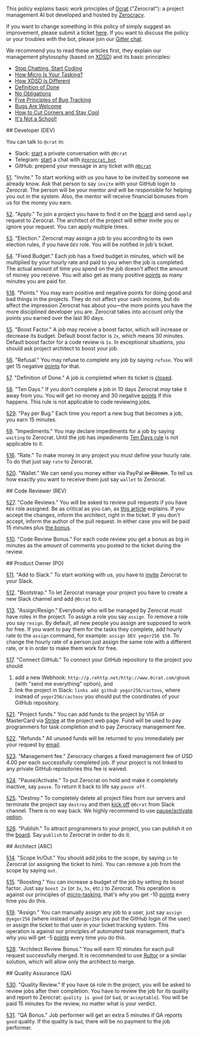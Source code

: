 This policy explains basic work principles of
[0crat](http://www.0crat.com) ("Zerocrat"):
a project management AI bot developed
and hosted by [Zerocracy](http://www.zerocracy.com).

If you want to change something in this policy of simply
suggest an improvement, please submit a ticket
[here](https://github.com/zerocracy/datum/issues).
If you want to discuss the policy or your troubles with the bot,
please join our [Gitter chat](https://gitter.im/zerocracy/Lobby).

We recommend you to read these articles first,
they explain our management phylosophy
(based on [XDSD](http://www.xdsd.org))
and its basic principles:

  * [Stop Chatting, Start Coding](http://www.yegor256.com/2014/10/07/stop-chatting-start-coding.html)
  * [How Micro Is Your Tasking?](http://www.yegor256.com/2017/11/28/microtasking.html)
  * [How XDSD Is Different](http://www.yegor256.com/2014/04/17/how-xdsd-is-different.html)
  * [Definition of Done](http://www.yegor256.com/2014/04/15/definition-of-done.html)
  * [No Obligations](http://www.yegor256.com/2014/04/13/no-obligations-principle.html)
  * [Five Principles of Bug Tracking](http://www.yegor256.com/2014/11/24/principles-of-bug-tracking.html)
  * [Bugs Are Welcome](http://www.yegor256.com/2014/04/13/bugs-are-welcome.html)
  * [How to Cut Corners and Stay Cool](http://www.yegor256.com/2015/01/15/how-to-cut-corners.html)
  * [It's Not a School!](http://www.yegor256.com/2015/02/16/it-is-not-a-school.html)

<a name="DEV"/>
## Developer (DEV)

You can talk to `@crat` in:

  * Slack: [start](http://www.0crat.com/add_to_slack) a private conversation with `@0crat`
  * Telegram: [start](https://telegram.me/zerocrat_bot) a chat with [`@zerocrat_bot`](https://telegram.me/zerocrat_bot)
  * GitHub: prepend your message in any ticket with [`@0crat`](https://github.com/0crat)

<a name="1" href="#1">§1</a>.
"Invite."
To start working with us you have to be invited by someone we already know.
Ask that person to say `invite` with your GitHub login to Zerocrat.
The person will be your mentor and will be responsible for helping you
out in the system. Also, the mentor will receive financial bonuses from
us for the money you earn.

<a name="2" href="#2">§2</a>.
"Apply."
To join a project you have to find it on the [board](http://www.0crat.com/board)
and send `apply` request to Zerocrat. The architect of the project will
either invite you or ignore your request. You can apply multiple times.

<a name="3" href="#3">§3</a>.
"Election."
Zerocrat may assign a job to you according to its own election rules, if you have `DEV` role.
You will be notified in job's ticket.

<a name="4" href="#4">§4</a>.
"Fixed Budget."
Each job has a fixed budget in minutes,
which will be multiplied by your hourly rate and paid to you when the job is completed.
The actual amount of time you spend on the job doesn't affect the amount of money you receive.
You will also get as many positive [points](#18) as many minutes you are paid for.

<a name="18" href="#18">§18</a>.
"Points."
You may earn positive and negative points for doing good and bad things in
the projects. They do not affect your cash income, but do affect the impression Zerocrat
has about you&mdash;the more points you have the more disciplined developer you are.
Zerocrat takes into account only the points you earned over the last 90 days.

<a name="5" href="#5">§5</a>.
"Boost Factor."
A job may receive a boost factor, which will increase or decrease its budget.
Default boost factor is `2x`, which means 30 minutes.
Default boost factor for a code review is `1x`.
In exceptional situations, you should ask project architect to boost your job.

<a name="6" href="#6">§6</a>.
"Refusal."
You may refuse to complete any job by saying `refuse`.
You will get 15 negative [points](#18) for that.

<a name="7" href="#7">§7</a>.
"Definition of Done."
A job is completed when its ticket is [closed](http://www.yegor256.com/2014/04/15/definition-of-done.html).

<a name="8" href="#8">§8</a>.
"Ten Days."
If you don't complete a job in 10 days Zerocrat _may_ take it away from you.
You will get no money and 30 negative [points](#18) if this happens.
This rule is not applicable to code reviewing jobs.

<a name="29" href="#29">§29</a>.
"Pay per Bug."
Each time you report a new bug that becomes a job, you earn 15 minutes.

<a name="9" href="#9">§9</a>.
"Impediments."
You may declare impediments for a job by saying `waiting` to Zerocrat.
Until the job has impediments [Ten Days rule](#8)
is not applicable to it.

<a name="16" href="#16">§16</a>.
"Rate."
To make money in any project you must define your hourly rate.
To do that just say `rate` to Zerocrat.

<a name="20" href="#20">§20</a>.
"Wallet."
We can send you money either via PayPal <del>or Bitcoin</del>.
To tell us how exactly you want to receive them just say `wallet` to Zerocrat.

<a name="REV"/>
## Code Reviewer (REV)

<a name="27" href="#27">§27</a>.
"Code Reviews."
You will be asked to review pull requests if you have `REV` role assigned.
Be as critical as you can, as [this article](http://www.yegor256.com/2015/02/09/serious-code-reviewer.html) explains.
If you accept the changes, inform the architect, right in the ticket.
If you don't accept, inform the author of the pull request.
In either case you will be paid 15 minutes plus [the bonus](#10).

<a name="10" href="#10">§10</a>.
"Code Review Bonus."
For each code review you get a bonus as big in minutes as the amount of
comments you posted to the ticket during the review.

<a name="PO"/>
## Product Owner (PO)

<a name="11" href="#11">§11</a>.
"Add to Slack."
To start working with us, you have to [invite](http://www.0crat.com/add_to_slack)
Zerocrat to your Slack.

<a name="12" href="#12">§12</a>.
"Bootstrap."
To let Zerocrat manage your project you have to create a new Slack
channel and add `@0crat` to it.

<a name="13" href="#13">§13</a>.
"Assign/Resign."
Everybody who will be managed by Zerocrat must have roles in the project.
To assign a role you say `assign`. To remove a role you say `resign`.
By default, all new people you assign are supposed to work for free. If you
want to pay them for the tasks they complete, add hourly rate to the `assign`
command, for example: `assign DEV yegor256 $50`. To change the hourly
rate of a person just assign the same role with a different rate, or `0`
in order to make them work for free.

<a name="17" href="#17">§17</a>.
"Connect GitHub."
To connect your GitHub repository to the project you should
1) add a new Webhook: `http://p.rehttp.net/http://www.0crat.com/ghook`
(with "send me everything" option),
and
2) link the project in Slack: `links add github yegor256/cactoos`, where
instead of `yegor256/cactoos` you should put the coordinates of your GitHub repository.

<a name="21" href="#21">§21</a>.
"Project funds."
You can add funds to the project by VISA or MasterCard via [Stripe](https://www.stripe.com)
at the project web page. Fund will be used to pay programmers for task
completion and to pay Zerocracy management fee.

<a name="22" href="#22">§22</a>.
"Refunds."
All unused funds will be returned to you immediately per your request by
[email](mailto:refund@zerocracy.com).

<a name="23" href="#23">§23</a>.
"Management fee."
Zerocracy charges a fixed management fee of USD 4.00 per each successfully
completed job. If your project is not linked to any private GitHub repositories
this fee is waived.

<a name="24" href="#24">§24</a>.
"Pause/Activate."
To put Zerocrat on hold and make it completely inactive, say `pause`. To return
it back to life say `pause off`.

<a name="25" href="#25">§25</a>.
"Destroy."
To completely delete all project files from our servers and terminate the
project say `destroy` and then [kick off](https://get.slack.help/hc/en-us/articles/201898668-Remove-someone-from-a-channel)
`@0crat` from Slack channel. There is no way back. We highly recommend to use
[pause/activate option](#24).

<a name="26" href="#26">§26</a>.
"Publish."
To attract programmers to your project, you can publish it on the
[board](http://www.0crat.com/board). Say `publish` to Zerocrat in order to do it.

<a name="ARC"/>
## Architect (ARC)

<a name="14" href="#14">§14</a>.
"Scope In/Out."
You should add jobs to the scope, by saying `in` to Zerocrat (or assigning the ticket to him).
You can remove a job from the scope by saying `out`.

<a name="15" href="#15">§15</a>.
"Boosting."
You can increase a budget of the job by setting its boost factor.
Just say `boost 2x` (or `3x`, `5x`, etc.) to Zerocrat.
This operation is against our principles of [micro-tasking](http://www.yegor256.com/2017/11/28/microtasking.html),
that's why you get -10 [points](#18) every time you do this.

<a name="19" href="#19">§19</a>.
"Assign."
You can manually assign any job to a user, just say `assign @yegor256`
(where instead of `@yegor256` you put the GitHub login of the user) or
assign the ticket to that user in your ticket tracking system.
This operation is against our principles of automated task management,
that's why you will get -5 [points](#18) every time you do this.

<a name="28" href="#28">§28</a>.
"Architect Review Bonus."
You will earn 10 minutes for each pull request successfully merged.
It is recommended to use [Rultor](http://www.rultor.com) or a similar
solution, which will allow only the architect to merge.

<a name="QA"/>
## Quality Assurance (QA)

<a name="30" href="#30">§30</a>.
"Quality Review."
If you have `QA` role in the project, you will be asked to review jobs after their completion.
You have to review the job for its quality and report to Zerocrat: `quality is good`
(or `bad`, or `acceptable`).
You will be paid 15 minutes for the review, no matter what is your verdict.

<a name="31" href="#31">§31</a>.
"QA Bonus."
Job performer will get an extra 5 minutes if QA reports `good` quality.
If the quality is `bad`, there will be no payment to the job performer.
